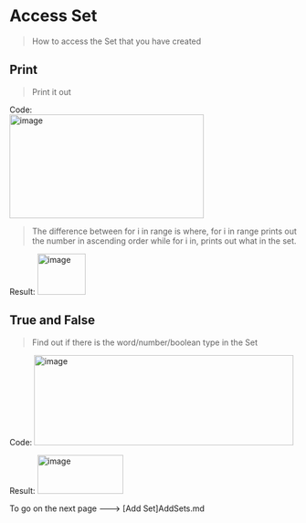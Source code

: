 # Access Set
> How to access the Set that you have created



## Print
> Print it out

Code:   
    <img width="340" height="182" alt="image" src="https://github.com/user-attachments/assets/72f7b344-1404-4973-881f-6077a5fa6d52" />
> The difference between for i in range is where, for i in range prints out the number in ascending order while for i in, prints out what in the set.

Result:
    <img width="84" height="72" alt="image" src="https://github.com/user-attachments/assets/1afe6c21-f1ea-4949-bf41-319ca5aa0b77" />



## True and False
> Find out if there is the word/number/boolean type in the Set

Code:
    <img width="454" height="158" alt="image" src="https://github.com/user-attachments/assets/be29b224-47f7-412c-9b45-0a8da5778d7f" />

Result:
    <img width="150" height="68" alt="image" src="https://github.com/user-attachments/assets/cdced9c1-c3e3-4487-9aaf-1df03cdc8241" />


To go on the next page ---> [Add Set]AddSets.md



